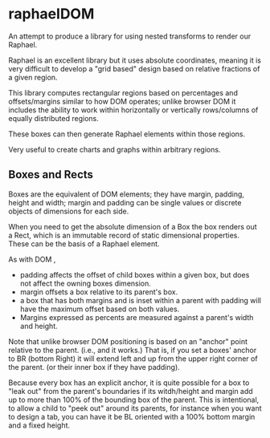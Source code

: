 raphaelDOM
===

An attempt to produce a library for using nested transforms to render our Raphael.

Raphael is an excellent library but it uses absolute coordinates, meaning it is very difficult to develop a "grid
based" design based on relative fractions of a given region.

This library computes rectangular regions based on percentages and offsets/margins similar to how DOM operates;
unlike browser DOM it includes the ability to work within horizontally or vertically rows/columns of equally
distributed regions.

These boxes can then generate Raphael elements within those regions.

Very useful to create charts and graphs within arbitrary regions.

## Boxes and Rects

Boxes are the equivalent of DOM elements; they have margin, padding, height and width; margin and padding
can be single values or discrete objects of dimensions for each side.

When you need to get the absolute dimension of a Box the box renders out a Rect, which is an immutable record of static
dimensional properties. These can be the basis of a Raphael element.

As with DOM ,

* padding affects the offset of child boxes within a given box, but does not affect the owning boxes
dimension.
* margin offsets a box relative to its parent's box.
* a box that has both margins and is inset within a parent with padding will have the maximum offset based on
  both values.
* Margins expressed as percents are measured against a parent's width and height.

Note that unlike browser DOM positioning is based on an "anchor" point relative to the parent. (i.e., and it works.)
That is, if you set a boxes' anchor to BR (bottom Right) it will extend left and up from the upper right corner of the
parent. (or their inner box if they have padding).

Because every box has an explicit anchor, it is quite possible for a box to "leak out" from the parent's boundaries if
its witdh/height and margin add up to more than 100% of the bounding box of the parent. This is intentional, to allow
a child to "peek out" around its parents, for instance when you want to design a tab, you can have it be BL oriented
with a 100% bottom margin and a fixed height.
